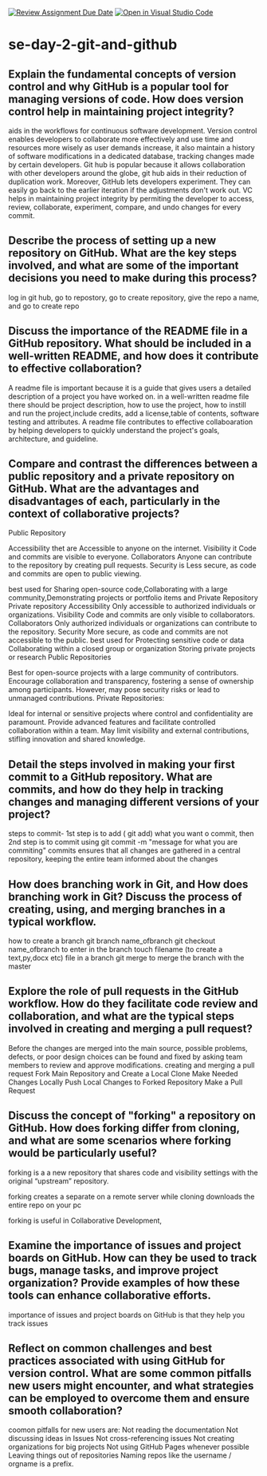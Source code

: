 [![Review Assignment Due Date](https://classroom.github.com/assets/deadline-readme-button-22041afd0340ce965d47ae6ef1cefeee28c7c493a6346c4f15d667ab976d596c.svg)](https://classroom.github.com/a/8wgCKhpZ)
[![Open in Visual Studio Code](https://classroom.github.com/assets/open-in-vscode-2e0aaae1b6195c2367325f4f02e2d04e9abb55f0b24a779b69b11b9e10269abc.svg)](https://classroom.github.com/online_ide?assignment_repo_id=15587379&assignment_repo_type=AssignmentRepo)
# se-day-2-git-and-github
## Explain the fundamental concepts of version control and why GitHub is a popular tool for managing versions of code. How does version control help in maintaining project integrity?
aids in the workflows for continuous software development. Version control enables developers to collaborate more effectively and use time and resources more wisely as user demands increase, it also maintain a history of software modifications in a dedicated database, tracking changes made by certain developers. Git hub is popular because it allows collaboration with other developers around the globe, git hub aids in their reduction of duplication work. Moreover, GitHub lets developers experiment. They can easily go back to the earlier iteration if the adjustments don't work out. VC helps in maintaining project integrity by permiting the developer to access, review, collaborate, experiment, compare, and undo changes for every commit.
## Describe the process of setting up a new repository on GitHub. What are the key steps involved, and what are some of the important decisions you need to make during this process?
log in git hub, go to repostory, go to create repository, give the repo a name, and go to create repo
## Discuss the importance of the README file in a GitHub repository. What should be included in a well-written README, and how does it contribute to effective collaboration?
A readme file is important because it is a guide that gives users a detailed description of a project you have worked on. in a well-written readme file there should be project description, how to use the project, how to instill and run the project,include credits, add a license,table of contents, software testing and attributes. A readme file contributes to effective collaboaration by  helping developers to quickly understand the project's goals, architecture, and guideline.
## Compare and contrast the differences between a public repository and a private repository on GitHub. What are the advantages and disadvantages of each, particularly in the context of collaborative projects?
Public Repository

Accessibility thet are Accessible to anyone on the internet.
Visibility it Code and commits are visible to everyone.
Collaborators Anyone can contribute to the repository by creating pull requests.
Security is Less secure, as code and commits are open to public viewing.

best used for Sharing open-source code,Collaborating with a large community,Demonstrating projects or portfolio items and Private Repository
Private repository
Accessibility  Only accessible to authorized individuals or organizations.
Visibility Code and commits are only visible to collaborators.
Collaborators Only authorized individuals or organizations can contribute to the repository.
Security More secure, as code and commits are not accessible to the public.
best used for
Protecting sensitive code or data
Collaborating within a closed group or organization
Storing private projects or research
Public Repositories

Best for open-source projects with a large community of contributors.
Encourage collaboration and transparency, fostering a sense of ownership among participants.
However, may pose security risks or lead to unmanaged contributions.
Private Repositories:

Ideal for internal or sensitive projects where control and confidentiality are paramount.
Provide advanced features and facilitate controlled collaboration within a team.
May limit visibility and external contributions, stifling innovation and shared knowledge.
## Detail the steps involved in making your first commit to a GitHub repository. What are commits, and how do they help in tracking changes and managing different versions of your project?
steps to commit- 1st step is to add ( git add) what you want o commit, then 2nd step is to commit using git commit -m "message for what you are commiting"
commits ensures that all changes are gathered in a central repository, keeping the entire team informed about the changes
## How does branching work in Git, and How does branching work in Git? Discuss the process of creating, using, and merging branches in a typical workflow.
how to create a branch
git branch name_ofbranch
git checkout name_ofbranch to enter in the branch
touch filename (to create a text,py,docx etc) file in a branch
git merge to merge the branch with the master
## Explore the role of pull requests in the GitHub workflow. How do they facilitate code review and collaboration, and what are the typical steps involved in creating and merging a pull request?
Before the changes are merged into the main source, possible problems, defects, or poor design choices can be found and fixed by asking team members to review and approve modifications.
creating and merging a pull request
Fork Main Repository and Create a Local Clone
Make Needed Changes Locally
Push Local Changes to Forked Repository
Make a Pull Request
## Discuss the concept of "forking" a repository on GitHub. How does forking differ from cloning, and what are some scenarios where forking would be particularly useful?
forking is a a new repository that shares code and visibility settings with the original “upstream” repository. 

forking creates a separate on a remote server while cloning downloads the entire repo on your pc

forking is useful in  Collaborative Development,
## Examine the importance of issues and project boards on GitHub. How can they be used to track bugs, manage tasks, and improve project organization? Provide examples of how these tools can enhance collaborative efforts.
importance of issues and project boards on GitHub is that they help you track issues 

## Reflect on common challenges and best practices associated with using GitHub for version control. What are some common pitfalls new users might encounter, and what strategies can be employed to overcome them and ensure smooth collaboration?
coomon pitfalls for new users are:
Not reading the documentation
Not discussing ideas in Issues
Not cross-referencing issues
Not creating organizations for big projects
Not using GitHub Pages whenever possible
Leaving things out of repositories
Naming repos like the username / orgname is a prefix.

